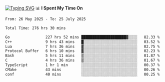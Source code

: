 <a href="https://git.io/typing-svg"><img src="https://readme-typing-svg.demolab.com?font=Fira+Code&weight=700&size=35&pause=2000&center=true&random=false&width=1000&height=250&lines=%F0%9D%98%9B%F0%9D%98%A9%F0%9D%98%A6+%F0%9D%98%AD%F0%9D%98%AA%F0%9D%98%A7%F0%9D%98%A6+%F0%9D%98%B0%F0%9D%98%A7+%F0%9D%98%B5%F0%9D%98%A9%F0%9D%98%AA%F0%9D%98%B4+%F0%9D%98%B8%F0%9D%98%B0%F0%9D%98%B3%F0%9D%98%AD%F0%9D%98%A5+%F0%9D%98%AA%F0%9D%98%B4+%F0%9D%98%B0%F0%9D%98%AF%F0%9D%98%AD%F0%9D%98%BA+%F0%9D%98%B5%F0%9D%98%A9%F0%9D%98%A6+%F0%9D%98%A6%F0%9D%98%AF%F0%9D%98%AB%F0%9D%98%B0%F0%9D%98%BA%F0%9D%98%AE%F0%9D%98%A6%F0%9D%98%AF%F0%9D%98%B5+%F0%9D%98%B0%F0%9D%98%A7+%F0%9D%98%A5%F0%9D%98%A6%F0%9D%98%A4%F0%9D%98%A6%F0%9D%98%B1%F0%9D%98%B5%F0%9D%98%AA%F0%9D%98%B0%F0%9D%98%AF" alt="Typing SVG" /></a>
📊 **I Spent My Time On** 

<!--START_SECTION:waka-->

```txt
From: 26 May 2025 - To: 25 July 2025

Total Time: 276 hrs 30 mins

Go                227 hrs 52 mins ████████████████████▓░░░░   82.33 %
C++               9 hrs 43 mins   █░░░░░░░░░░░░░░░░░░░░░░░░   03.52 %
Lua               7 hrs 36 mins   ▓░░░░░░░░░░░░░░░░░░░░░░░░   02.75 %
Protocol Buffer   6 hrs 10 mins   ▓░░░░░░░░░░░░░░░░░░░░░░░░   02.23 %
Bash              5 hrs 11 mins   ▒░░░░░░░░░░░░░░░░░░░░░░░░   01.87 %
C                 4 hrs 36 mins   ▒░░░░░░░░░░░░░░░░░░░░░░░░   01.67 %
TypeScript        1 hr 1 min      ░░░░░░░░░░░░░░░░░░░░░░░░░   00.37 %
CMake             43 mins         ░░░░░░░░░░░░░░░░░░░░░░░░░   00.26 %
conf              40 mins         ░░░░░░░░░░░░░░░░░░░░░░░░░   00.25 %
```

<!--END_SECTION:waka-->
